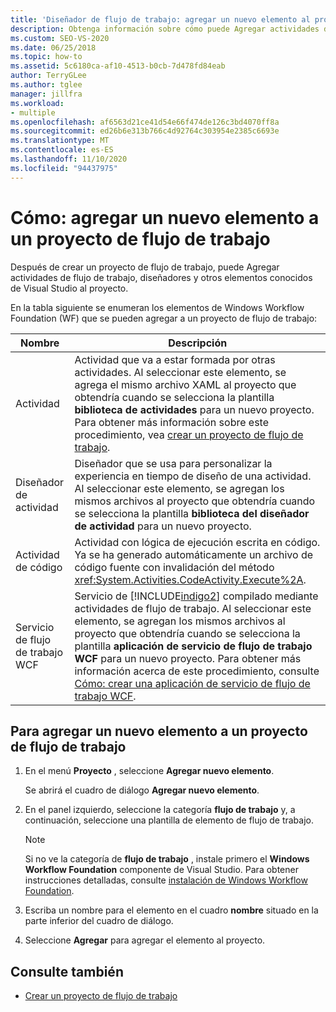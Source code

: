 ```yaml
---
title: 'Diseñador de flujo de trabajo: agregar un nuevo elemento al proyecto de flujo de trabajo'
description: Obtenga información sobre cómo puede Agregar actividades de flujo de trabajo, diseñadores y otros elementos conocidos de Visual Studio al proyecto después de haber creado un proyecto de flujo de trabajo.
ms.custom: SEO-VS-2020
ms.date: 06/25/2018
ms.topic: how-to
ms.assetid: 5c6180ca-af10-4513-b0cb-7d478fd84eab
author: TerryGLee
ms.author: tglee
manager: jillfra
ms.workload:
- multiple
ms.openlocfilehash: af6563d21ce41d54e66f474de126c3bd4070ff8a
ms.sourcegitcommit: ed26b6e313b766c4d92764c303954e2385c6693e
ms.translationtype: MT
ms.contentlocale: es-ES
ms.lasthandoff: 11/10/2020
ms.locfileid: "94437975"
---
```

# <a name="how-to-add-a-new-item-to-a-workflow-project"></a>Cómo: agregar un nuevo elemento a un proyecto de flujo de trabajo

Después de crear un proyecto de flujo de trabajo, puede Agregar actividades de flujo de trabajo, diseñadores y otros elementos conocidos de Visual Studio al proyecto.

En la tabla siguiente se enumeran los elementos de Windows Workflow Foundation (WF) que se pueden agregar a un proyecto de flujo de trabajo:

| Nombre | Descripción |
|-| - |
| Actividad | Actividad que va a estar formada por otras actividades. Al seleccionar este elemento, se agrega el mismo archivo XAML al proyecto que obtendría cuando se selecciona la plantilla **biblioteca de actividades** para un nuevo proyecto. Para obtener más información sobre este procedimiento, vea [crear un proyecto de flujo de trabajo](creating-a-workflow-project.md). |
| Diseñador de actividad | Diseñador que se usa para personalizar la experiencia en tiempo de diseño de una actividad. Al seleccionar este elemento, se agregan los mismos archivos al proyecto que obtendría cuando se selecciona la plantilla **biblioteca del diseñador de actividad** para un nuevo proyecto. |
| Actividad de código | Actividad con lógica de ejecución escrita en código. Ya se ha generado automáticamente un archivo de código fuente con invalidación del método <xref:System.Activities.CodeActivity.Execute%2A>. |
| Servicio de flujo de trabajo WCF | Servicio de [!INCLUDE[indigo2](../workflow-designer/includes/indigo2_md.md)] compilado mediante actividades de flujo de trabajo. Al seleccionar este elemento, se agregan los mismos archivos al proyecto que obtendría cuando se selecciona la plantilla **aplicación de servicio de flujo de trabajo WCF** para un nuevo proyecto. Para obtener más información acerca de este procedimiento, consulte [Cómo: crear una aplicación de servicio de flujo de trabajo WCF](creating-a-workflow-project.md). |

## <a name="to-add-a-new-item-to-a-workflow-project"></a>Para agregar un nuevo elemento a un proyecto de flujo de trabajo

1. En el menú **Proyecto** , seleccione **Agregar nuevo elemento**.

   Se abrirá el cuadro de diálogo **Agregar nuevo elemento**.

1. En el panel izquierdo, seleccione la categoría **flujo de trabajo** y, a continuación, seleccione una plantilla de elemento de flujo de trabajo.

   > [!NOTE]
   > Si no ve la categoría de **flujo de trabajo** , instale primero el **Windows Workflow Foundation** componente de Visual Studio. Para obtener instrucciones detalladas, consulte [instalación de Windows Workflow Foundation](developing-applications-with-the-workflow-designer.md#install-windows-workflow-foundation).

1. Escriba un nombre para el elemento en el cuadro **nombre** situado en la parte inferior del cuadro de diálogo.

1. Seleccione **Agregar** para agregar el elemento al proyecto.

## <a name="see-also"></a>Consulte también

- [Crear un proyecto de flujo de trabajo](../workflow-designer/creating-a-workflow-project.md)
